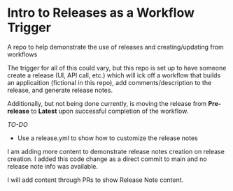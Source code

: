 # Intro to Releases as a Workflow Trigger
A repo to help demonstrate the use of releases and creating/updating from workflows

The trigger for all of this could vary, but this repo is set up to have someone create a release (UI, API call, etc.) which will ick off a workflow that builds an applicaition (fictional in this repo), add comments/description to the release, and generate release notes.

Additionally, but not being done currently, is moving the release from **Pre-release** to **Latest** upon successful completion of the workflow.

*TO-DO*
- Use a release.yml to show how to customize the release notes

I am adding more content to demonstrate release notes creation on release creation. I added this code change as a direct commit to main and no release note info was available.

I will add content through PRs to show Release Note content.

